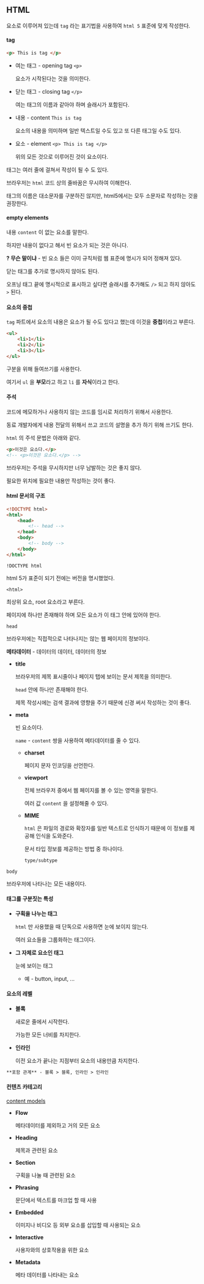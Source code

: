 ## HTML

요소로 이루어져 있는데 `tag` 라는 표기법을 사용하여 `html 5` 표준에 맞게 작성한다.



#### tag

```html
<p> This is tag </p>
```

- 여는 태그 - opening tag	`<p>`

  요소가 시작된다는 것을 의미한다.

- 닫는 태그 - closing tag 	`</p>`	

  여는 태그의 이름과 같아야 하며 슬래시가 포함된다.

- 내용 - content 	`This is tag`

  요소의 내용을 의미하며 일반 텍스트일 수도 있고 또 다른 태그일 수도 있다.
- 요소 - element 	`<p> This is tag </p>`

  위의 모든 것으로 이루어진 것이 요소이다.



태그는 여러 줄에 걸쳐서 작성이 될 수 도 있다.

브라우저는 `html` 코드 상의 줄바꿈은 무시하여 이해한다.

태그의 이름은 대소문자를 구분하진 않지만,  html5에서는 모두 소문자로 작성하는 것을 권장한다.



#### empty elements

내용 `content` 이 없는 요소를 말한다.

하지만 내용이 없다고 해서 빈 요소가 되는 것은 아니다.

**? 무슨 말이냐** - 빈 요소 들은 이미 규칙처럼 웹 표준에 명시가 되어 정해져 있다.

닫는 태그를 추가로 명시하지 않아도 된다.

오프닝 태그 끝에 명시적으로 표시하고 싶다면 슬래시를 추가해도  `/>` 되고 하지 않아도 `>` 된다.



#### 요소의 중첩

`tag` 파트에서 요소의 내용은 요소가 될 수도 있다고 했는데 이것을 **중첩**이라고 부른다.

```html
<ul>
    <li>1</li>
    <li>2</li>
    <li>3</li>
</ul>
```

구분을 위해 들여쓰기를 사용한다.

여기서 `ul` 을 **부모**라고 하고 `li` 를 **자식**이라고 한다.



#### 주석

코드에 메모하거나 사용하지 않는 코드를 임시로 처리하기 위해서 사용한다.

동료 개발자에게 내용 전달의 위해서 쓰고 코드의 설명을 추가 하기 위해 쓰기도 한다.

`html` 의 주석 문법은 아래와 같다.

```html
<p>이것은 요소다.</p>
<!-- <p>이것은 요소다.</p> -->
```

브라우저는 주석을 무시하지만 너무 남발하는 것은 좋지 않다.

필요한 위치에 필요한 내용만 작성하는 것이 좋다.



#### html 문서의 구조

```html
<!DOCTYPE html>
<html>
    <head>
        <!-- head -->
    </head>
    <body>
        <!-- body -->
    </body>
</html>
```

`!DOCTYPE html`

html 5가 표준이 되기 전에는 버전을 명시했었다.

`<html> `

최상위 요소, root 요소라고 부른다.

페이지에 하나만 존재해야 하며 모든 요소가 이 태그 안에 있어야 한다.

`head`

브라우저에는 직접적으로 나타나지는 않는 웹 페이지의 정보이다.

**메타데이터** - 데이터의 데이터, 데이터의 정보

- **title** 

  브라우저의 제목 표시줄이나 페이지 탭에 보이는 문서 제목을 의미한다.

  `head` 안에 하나만 존재해야 한다.

  제목 작성시에는 검색 결과에 영향을 주기 때문에 신경 써서 작성하는 것이 좋다.

- **meta**

  빈 요소이다.

  `name` - `content` 쌍을 사용하여 메타데이터를 줄 수 있다.

  - **charset**

    페이지 문자 인코딩을 선언한다.

  - **viewport**

    전체 브라우저 중에서 웹 페이지를 볼 수 있는 영역을 말한다.

    여러 값 `content` 을 설정해줄 수 있다.

  - **MIME**

    `html` 은 파일의 경로와 확장자를 일반 텍스트로 인식하기 때문에 이 정보를 제공해 인식을 도와준다.

    문서 타입 정보를 제공하는 방법 중 하나이다.

    ```markdown
    type/subtype
    ```

`body`

브라우저에 나타나는 모든 내용이다.



#### 태그를 구분짓는 특성

- **구획을 나누는 태그**

   `html` 만 사용했을 때 단독으로 사용하면 눈에 보이지 않는다.

  여러 요소들을 그룹화하는 태그이다.

- **그 자체로 요소인 태그**

  눈에 보이는 태그

  - 예 - button, input, ...



#### 요소의 레벨

- **블록**

  새로운 줄에서 시작한다.

  가능한 모든 너비를 차지한다.

- **인라인**

  이전 요소가 끝나는 지점부터 요소의 내용만큼 차지한다.

```markdown
**포함 관계** - 블록 > 블록, 인라인 > 인라인
```



#### 컨텐츠 카테고리

[content models](https://www.w3.org/TR/2011/WD-html5-20110525/content-models.html#kinds-of-content)

- **Flow** 

  메타데이터를 제외하고 거의 모든 요소

- **Heading**

  제목과 관련된 요소

- **Section**

  구획을 나눌 때 관련된 요소

- **Phrasing**

  문단에서 텍스트를 마크업 할 때 사용

- **Embedded**

  이미지나 비디오 등 외부 요소를 삽입할 때 사용되는 요소

- **Interactive**

  사용자와의 상호작용을 위한 요소

- **Metadata**

  메타 데이터를 나타내는 요소

